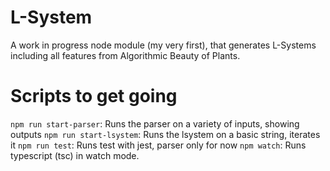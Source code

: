 # L-System

A work in progress node module (my very first), that generates L-Systems including all features from Algorithmic Beauty of Plants.

# Scripts to get going

`npm run start-parser`: Runs the parser on a variety of inputs, showing outputs
`npm run start-lsystem`: Runs the lsystem on a basic string, iterates it
`npm run test`: Runs test with jest, parser only for now
`npm watch`: Runs typescript (tsc) in watch mode.

